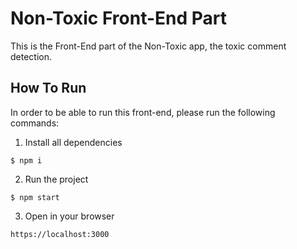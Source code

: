 # Non-Toxic Front-End Part
This is the Front-End part of the Non-Toxic app, the toxic comment detection.

## How To Run
In order to be able to run this front-end, please run the following commands:
1. Install all dependencies
```
$ npm i
```
2. Run the project
```
$ npm start
```
3. Open in your browser
```
https://localhost:3000
```